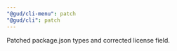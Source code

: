 ```yaml
---
"@gud/cli-menu": patch
"@gud/cli": patch
---
```


Patched package.json types and corrected license field.
